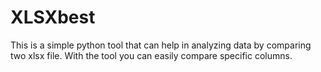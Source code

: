 # XLSXbest
This is a simple python tool that can help in analyzing data by comparing two xlsx file. With the tool you can easily compare specific columns. 
